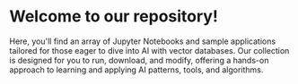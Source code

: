 # Welcome to our repository!

Here, you'll find an array of Jupyter Notebooks and sample applications tailored for those eager to dive into AI with vector databases. Our collection is designed for you to run, download, and modify, offering a hands-on approach to learning and applying AI patterns, tools, and algorithms.

